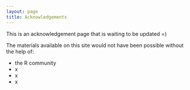 ```yaml
---
layout: page
title: Acknowledgements
---
```


This is an acknowledgement page that is waiting to be updated =) 

The materials available on this site would not have been possible without the help of:
* the R community
* x
* x
* x
